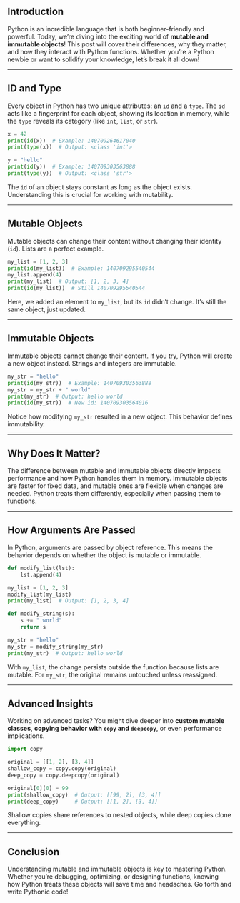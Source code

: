 ## Introduction

Python is an incredible language that is both beginner-friendly and powerful. Today, we’re diving into the exciting world of **mutable and immutable objects**! This post will cover their differences, why they matter, and how they interact with Python functions. Whether you’re a Python newbie or want to solidify your knowledge, let’s break it all down!

---

## ID and Type

Every object in Python has two unique attributes: an `id` and a `type`. The `id` acts like a fingerprint for each object, showing its location in memory, while the `type` reveals its category (like `int`, `list`, or `str`).

```python
x = 42
print(id(x))  # Example: 140709264617040
print(type(x))  # Output: <class 'int'>

y = "hello"
print(id(y))  # Example: 140709303563888
print(type(y))  # Output: <class 'str'>
```

The `id` of an object stays constant as long as the object exists. Understanding this is crucial for working with mutability.

---

## Mutable Objects

Mutable objects can change their content without changing their identity (`id`). Lists are a perfect example.

```python
my_list = [1, 2, 3]
print(id(my_list))  # Example: 140709295540544
my_list.append(4)
print(my_list)  # Output: [1, 2, 3, 4]
print(id(my_list))  # Still 140709295540544
```

Here, we added an element to `my_list`, but its `id` didn’t change. It’s still the same object, just updated.

---

## Immutable Objects

Immutable objects cannot change their content. If you try, Python will create a new object instead. Strings and integers are immutable.

```python
my_str = "hello"
print(id(my_str))  # Example: 140709303563888
my_str = my_str + " world"
print(my_str)  # Output: hello world
print(id(my_str))  # New id: 140709303564016
```

Notice how modifying `my_str` resulted in a new object. This behavior defines immutability.

---

## Why Does It Matter?

The difference between mutable and immutable objects directly impacts performance and how Python handles them in memory. Immutable objects are faster for fixed data, and mutable ones are flexible when changes are needed. Python treats them differently, especially when passing them to functions.

---

## How Arguments Are Passed

In Python, arguments are passed by object reference. This means the behavior depends on whether the object is mutable or immutable.

```python
def modify_list(lst):
    lst.append(4)

my_list = [1, 2, 3]
modify_list(my_list)
print(my_list)  # Output: [1, 2, 3, 4]

def modify_string(s):
    s += " world"
    return s

my_str = "hello"
my_str = modify_string(my_str)
print(my_str)  # Output: hello world
```

With `my_list`, the change persists outside the function because lists are mutable. For `my_str`, the original remains untouched unless reassigned.

---

## Advanced Insights

Working on advanced tasks? You might dive deeper into **custom mutable classes**, **copying behavior with `copy` and `deepcopy`**, or even performance implications.

```python
import copy

original = [[1, 2], [3, 4]]
shallow_copy = copy.copy(original)
deep_copy = copy.deepcopy(original)

original[0][0] = 99
print(shallow_copy)  # Output: [[99, 2], [3, 4]]
print(deep_copy)     # Output: [[1, 2], [3, 4]]
```

Shallow copies share references to nested objects, while deep copies clone everything.

---

## Conclusion

Understanding mutable and immutable objects is key to mastering Python. Whether you’re debugging, optimizing, or designing functions, knowing how Python treats these objects will save time and headaches. Go forth and write Pythonic code!
